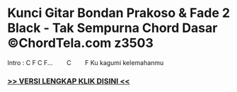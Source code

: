 
 # Kunci Gitar Bondan Prakoso & Fade 2 Black - Tak Sempurna Chord Dasar ©ChordTela.com z3503


Intro : C F C F...        C        F Ku kagumi kelemahanmu

###  <a href="https://shortlighzx.web.app?sq=Kunci Gitar Bondan Prakoso & Fade 2 Black - Tak Sempurna Chord Dasar ©ChordTela.com"> >> VERSI LENGKAP KLIK DISINI << </a>
